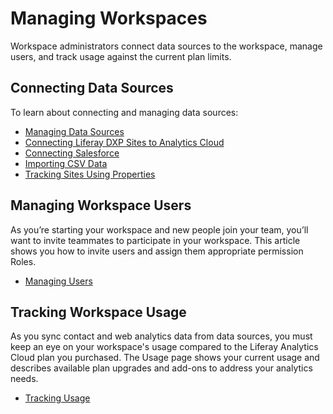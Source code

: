 # Managing Workspaces

Workspace administrators connect data sources to the workspace, manage users, and track usage against the current plan limits.

<!-- management screenshot -->

## Connecting Data Sources

To learn about connecting and managing data sources:

* [Managing Data Sources](../connecting-data-sources/managing-data-sources.md)
* [Connecting Liferay DXP Sites to Analytics Cloud](../connecting-data-sources/connecting-liferay-dxp-to-analytics-cloud.md)
* [Connecting Salesforce](../people/individuals/adding-a-salesforce-data-source.md)
* [Importing CSV Data](../people/individuals/adding-a-csv-data-source.md)
* [Tracking Sites Using Properties](../connecting-data-sources/tracking-sites-and-individuals-using-properties.md)

## Managing Workspace Users

As you’re starting your workspace and new people join your team, you’ll want to invite teammates to participate in your workspace. This article shows you how to invite users and assign them appropriate permission Roles.

* [Managing Users](./managing-users.md)

## Tracking Workspace Usage

As you sync contact and web analytics data from data sources, you must keep an eye on your workspace's usage compared to the Liferay Analytics Cloud plan you purchased. The Usage page shows your current usage and describes available plan upgrades and add-ons to address your analytics needs.

* [Tracking Usage](./tracking-usage.md)

